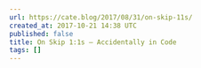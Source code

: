 ```yaml
---
url: https://cate.blog/2017/08/31/on-skip-11s/
created_at: 2017-10-21 14:38 UTC
published: false
title: On Skip 1:1s – Accidentally in Code
tags: []
---
```



